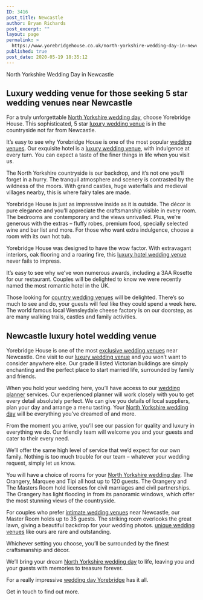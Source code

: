 ```yaml
---
ID: 3416
post_title: Newcastle
author: Bryan Richards
post_excerpt: ""
layout: page
permalink: >
  https://www.yorebridgehouse.co.uk/north-yorkshire-wedding-day-in-newcastle/
published: true
post_date: 2020-05-19 18:35:12
---
```

<p class="section-title">North Yorkshire Wedding Day in Newcastle</p>

<h2 class="section-title sub-title">Luxury wedding venue for those seeking 5 star wedding venues near Newcastle</h2>
For a truly unforgettable <a href="/#ptdi">North Yorkshire wedding day</a>, choose Yorebridge House. This sophisticated, 5 star <a href="/#flw">luxury wedding venue</a> is in the countryside not far from Newcastle.

It’s easy to see why Yorebridge House is one of the most popular <a href="/#flw">wedding venues</a>. Our exquisite hotel is a <a href="/#flw">luxury wedding venue</a>, with indulgence at every turn. You can expect a taste of the finer things in life when you visit us.

The North Yorkshire countryside is our backdrop, and it’s not one you’ll forget in a hurry. The tranquil atmosphere and scenery is contrasted by the wildness of the moors. With grand castles, huge waterfalls and medieval villages nearby, this is where fairy tales are made.

Yorebridge House is just as impressive inside as it is outside. The décor is pure elegance and you’ll appreciate the craftsmanship visible in every room. The bedrooms are contemporary and the views unrivalled. Plus, we’re generous with the extras – fluffy robes, premium food, specially selected wine and bar list and more. For those who want extra indulgence, choose a room with its own hot tub.

Yorebridge House was designed to have the wow factor. With extravagant interiors, oak flooring and a roaring fire, this <a href="/#wtinc">luxury hotel wedding venue</a> never fails to impress.

It’s easy to see why we’ve won numerous awards, including a 3AA Rosette for our restaurant. Couples will be delighted to know we were recently named the most romantic hotel in the UK.

Those looking for <a href="/#flw">country wedding venues</a> will be delighted. There’s so much to see and do, your guests will feel like they could spend a week here. The world famous local Wensleydale cheese factory is on our doorstep, as are many walking trails, castles and family activities.

<h2 class="section-title sub-title">Newcastle luxury hotel wedding venue</h2>
Yorebridge House is one of the most <a href="/#sll">exclusive wedding venues</a> near Newcastle. One visit to our <a href="/#flw">luxury wedding venue</a> and you won’t want to consider anywhere else. Our grade II listed Victorian buildings are simply enchanting and the perfect place to start married life, surrounded by family and friends.

When you hold your wedding here, you’ll have access to our <a href="/#wtinc">wedding planner</a> services. Our experienced planner will work closely with you to get every detail absolutely perfect. We can give you details of local suppliers, plan your day and arrange a menu tasting. Your <a href="/#ptdi">North Yorkshire wedding day</a> will be everything you’ve dreamed of and more.

From the moment you arrive, you’ll see our passion for quality and luxury in everything we do. Our friendly team will welcome you and your guests and cater to their every need. 

We’ll offer the same high level of service that we’d expect for our own family. Nothing is too much trouble for our team – whatever your wedding request, simply let us know.

You will have a choice of rooms for your <a href="/#ptdi">North Yorkshire wedding day</a>. The Orangery, Marquee and Tipi all host up to 120 guests. The Orangery and The Masters Room hold licenses for civil marriages and civil partnerships. The Orangery has light flooding in from its panoramic windows, which offer the most stunning views of the countryside.

For couples who prefer <a href="/#yc">intimate wedding venues</a> near Newcastle, our Master Room holds up to 35 guests. The striking room overlooks the great lawn, giving a beautiful backdrop for your wedding photos. <a href="/#ptdi">unique wedding venues</a> like ours are rare and outstanding.

Whichever setting you choose, you’ll be surrounded by the finest craftsmanship and décor.

We’ll bring your dream <a href="/#ptdi">North Yorkshire wedding day</a> to life, leaving you and your guests with memories to treasure forever.

For a really impressive <a href="/#flw">wedding day Yorebridge</a> has it all. 

Get in touch to find out more.